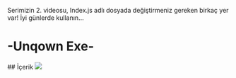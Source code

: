 Serimizin 2. videosu, Index.js adlı dosyada değiştirmeniz gereken birkaç yer var! İyi günlerde kullanın...

<h1>
-Unqown Exe-
  
  </h1>
## İçerik
<img src="https://media.discordapp.net/attachments/707337001027895326/891040847091597372/unknown.png" </img>
